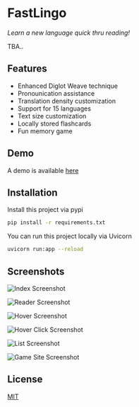 # **FastLingo**
*Learn a new language quick thru reading!*

TBA..
## Features

- Enhanced Diglot Weave technique
- Pronounication assistance
- Translation density customization
- Support for 15 languages
- Text size customization
- Locally stored flashcards
- Fun memory game

## Demo

A demo is available [here](https://fastlingo.koyeb.app)


## Installation

Install this project via pypi

```bash
pip install -r requirements.txt
```

You can run this project locally via Uvicorn

```bash
uvicorn run:app --reload 
```
## Screenshots
![Index Screenshot](https://cdn.jsdelivr.net/gh/Dheirya/FastLingo@latest/static/demo/index.png)

![Reader Screenshot](https://cdn.jsdelivr.net/gh/Dheirya/FastLingo@latest/static/demo/reader.png)

![Hover Screenshot](https://cdn.jsdelivr.net/gh/Dheirya/FastLingo@latest/static/demo/hover.png)

![Hover Click Screenshot](https://cdn.jsdelivr.net/gh/Dheirya/FastLingo@latest/static/demo/hoverClick.png)

![List Screenshot](https://cdn.jsdelivr.net/gh/Dheirya/FastLingo@latest/static/demo/list.png)

![Game Site Screenshot](https://cdn.jsdelivr.net/gh/Dheirya/FastLingo@latest/static/demo/game.png)


## License

[MIT](https://choosealicense.com/licenses/mit/)

